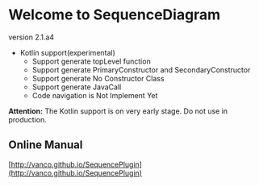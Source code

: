 # Welcome to SequenceDiagram

version 2.1.a4

- Kotlin support(experimental)
    - Support generate topLevel function
    - Support generate PrimaryConstructor and SecondaryConstructor
    - Support generate No Constructor Class
    - Support generate JavaCall
    - Code navigation is Not Implement Yet
    
**Attention:** The Kotlin support is on very early stage. Do not use in production.  

## Online Manual
[http://vanco.github.io/SequencePlugin](http://vanco.github.io/SequencePlugin)